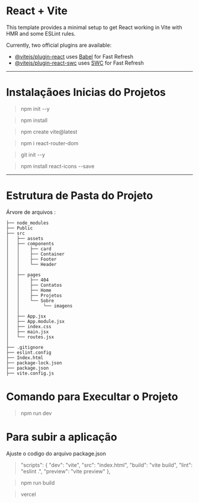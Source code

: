 # React + Vite

This template provides a minimal setup to get React working in Vite with HMR and some ESLint rules.

Currently, two official plugins are available:

- [@vitejs/plugin-react](https://github.com/vitejs/vite-plugin-react/blob/main/packages/plugin-react/README.md) uses [Babel](https://babeljs.io/) for Fast Refresh
- [@vitejs/plugin-react-swc](https://github.com/vitejs/vite-plugin-react-swc) uses [SWC](https://swc.rs/) for Fast Refresh

********************************

# Instalaçãoes Inicias do Projetos

>npm init --y

>npm install

>npm create vite@latest

>npm i react-router-dom

>git init --y

>npm install react-icons --save
********************************

# Estrutura de Pasta do Projeto
Árvore de arquivos :
```
├── node_modules
├── Public
├── src
│   ├── assets
│   ├── components
│   │    ├── card
│   │    ├── Container
│   │    ├── Footer
│   │    └── Header
│   │
│   ├── pages
│   │    ├── 404
│   │    ├── Contatos
│   │    ├── Home           
│   │    ├── Projetos
│   │    └── Sobre
│   │         └── imagens            
│   │
│   ├── App.jsx
│   ├── App.module.jsx
│   ├── index.css
│   ├── main.jsx
│   └── routes.jsx
│
├── .gitignore
├── eslint.config
├── Index.html
├── package-lock.json
├── package.json
├── vite.config.js

```
# Comando para Execultar o Projeto
>npm run dev

# Para subir a aplicação

Ajuste o codigo do arquivo package.json
>  "scripts": {
    "dev": "vite",
    "src": "index.html",
    "build": "vite build",
    "lint": "eslint .",
    "preview": "vite preview"
  },

> npm run build

> vercel